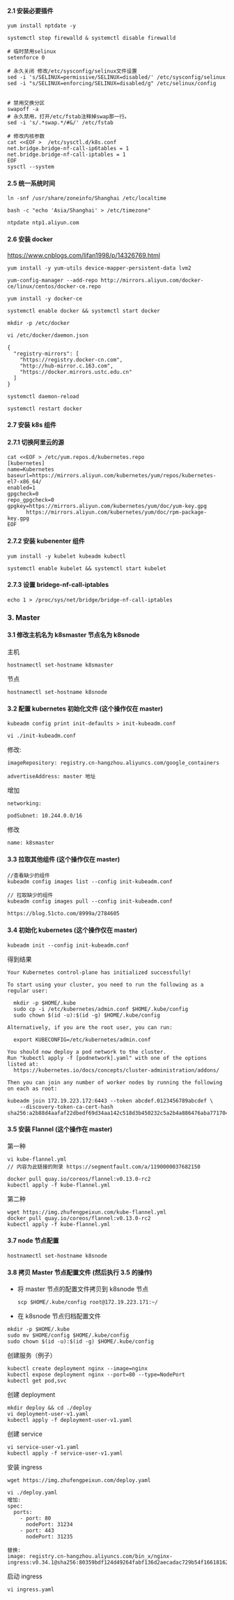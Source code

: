 #### 2.1 安装必要插件

```
yum install nptdate -y

systemctl stop firewalld & systemctl disable firewalld

# 临时禁用selinux
setenforce 0

# 永久关闭 修改/etc/sysconfig/selinux文件设置
sed -i 's/SELINUX=permissive/SELINUX=disabled/' /etc/sysconfig/selinux
sed -i "s/SELINUX=enforcing/SELINUX=disabled/g" /etc/selinux/config


# 禁用交换分区
swapoff -a
# 永久禁用，打开/etc/fstab注释掉swap那一行。
sed -i 's/.*swap.*/#&/' /etc/fstab

# 修改内核参数
cat <<EOF >  /etc/sysctl.d/k8s.conf
net.bridge.bridge-nf-call-ip6tables = 1
net.bridge.bridge-nf-call-iptables = 1
EOF
sysctl --system
```

#### 2.5 统一系统时间

`ln -snf /usr/share/zoneinfo/Shanghai /etc/localtime`

`bash -c "echo 'Asia/Shanghai' > /etc/timezone"`

`ntpdate ntp1.aliyun.com`

#### 2.6 安装 docker

https://www.cnblogs.com/lifan1998/p/14326769.html

```
yum install -y yum-utils device-mapper-persistent-data lvm2

yum-config-manager --add-repo http://mirrors.aliyun.com/docker-ce/linux/centos/docker-ce.repo

yum install -y docker-ce

systemctl enable docker && systemctl start docker
```

`mkdir -p /etc/docker`

`vi /etc/docker/daemon.json`

```
{
  "registry-mirrors": [
    "https://registry.docker-cn.com",
    "http://hub-mirror.c.163.com",
    "https://docker.mirrors.ustc.edu.cn"
  ]
}

```

`systemctl daemon-reload`

`systemctl restart docker`

#### 2.7 安装 k8s 组件

#### 2.7.1 切换阿里云的源

```
cat <<EOF > /etc/yum.repos.d/kubernetes.repo
[kubernetes]
name=Kubernetes
baseurl=https://mirrors.aliyun.com/kubernetes/yum/repos/kubernetes-el7-x86_64/
enabled=1
gpgcheck=0
repo_gpgcheck=0
gpgkey=https://mirrors.aliyun.com/kubernetes/yum/doc/yum-key.gpg
      https://mirrors.aliyun.com/kubernetes/yum/doc/rpm-package-key.gpg
EOF
```

#### 2.7.2 安装 kubenenter 组件

`yum install -y kubelet kubeadm kubectl`

`systemctl enable kubelet && systemctl start kubelet`

#### 2.7.3 设置 bridege-nf-call-iptables

`echo 1 > /proc/sys/net/bridge/bridge-nf-call-iptables`

### 3. Master

#### 3.1 修改主机名为 k8smaster 节点名为 k8snode

主机

`hostnamectl set-hostname k8smaster`

节点

`hostnamectl set-hostname k8snode`

#### 3.2 配置 kubernetes 初始化文件 (这个操作仅在 master)

`kubeadm config print init-defaults > init-kubeadm.conf`

`vi ./init-kubeadm.conf`

修改:

```
imageRepository: registry.cn-hangzhou.aliyuncs.com/google_containers

advertiseAddress: master 地址
```

增加

```
networking:

podSubnet: 10.244.0.0/16
```

修改

```
name: k8smaster
```

#### 3.3 拉取其他组件 (这个操作仅在 master)

```
//查看缺少的组件
kubeadm config images list --config init-kubeadm.conf

// 拉取缺少的组件
kubeadm config images pull --config init-kubeadm.conf

https://blog.51cto.com/8999a/2784605
```

#### 3.4 初始化 kubernetes (这个操作仅在 master)

```
kubeadm init --config init-kubeadm.conf
```

得到结果

```
Your Kubernetes control-plane has initialized successfully!

To start using your cluster, you need to run the following as a regular user:

  mkdir -p $HOME/.kube
  sudo cp -i /etc/kubernetes/admin.conf $HOME/.kube/config
  sudo chown $(id -u):$(id -g) $HOME/.kube/config

Alternatively, if you are the root user, you can run:

  export KUBECONFIG=/etc/kubernetes/admin.conf

You should now deploy a pod network to the cluster.
Run "kubectl apply -f [podnetwork].yaml" with one of the options listed at:
  https://kubernetes.io/docs/concepts/cluster-administration/addons/

Then you can join any number of worker nodes by running the following on each as root:

kubeadm join 172.19.223.172:6443 --token abcdef.0123456789abcdef \
	--discovery-token-ca-cert-hash sha256:a2b88d4aafaf22dbedf69d34aa142c518d3b450232c5a2b4a886476aba771704
```

#### 3.5 安装 Flannel (这个操作在 master)

第一种

```
vi kube-flannel.yml
// 内容为此链接的附录 https://segmentfault.com/a/1190000037682150

docker pull quay.io/coreos/flannel:v0.13.0-rc2
kubectl apply -f kube-flannel.yml
```

第二种

```
wget https://img.zhufengpeixun.com/kube-flannel.yml
docker pull quay.io/coreos/flannel:v0.13.0-rc2
kubectl apply -f kube-flannel.yml
```

#### 3.7 node 节点配置

`hostnamectl set-hostname k8snode`

#### 3.8 拷贝 Master 节点配置文件 (然后执行 3.5 的操作)

- 将 master 节点的配置文件拷贝到 k8snode 节点

  `scp $HOME/.kube/config root@172.19.223.171:~/`

- 在 k8snode 节点归档配置文件

```
mkdir -p $HOME/.kube
sudo mv $HOME/config $HOME/.kube/config
sudo chown $(id -u):$(id -g) $HOME/.kube/config
```

创建服务（例子）

```
kubectl create deployment nginx --image=nginx
kubectl expose deployment nginx --port=80 --type=NodePort
kubectl get pod,svc

```

创建 deployment

```
mkdir deploy && cd ./deploy
vi deployment-user-v1.yaml
kubectl apply -f deployment-user-v1.yaml

```

创建 service

```
vi service-user-v1.yaml
kubectl apply -f service-user-v1.yaml
```

安装 ingress

```
wget https://img.zhufengpeixun.com/deploy.yaml

vi ./deploy.yaml
增加:
spec:
  ports:
    - port: 80
      nodePort: 31234
    - port: 443
      nodePort: 31235

替换:
image: registry.cn-hangzhou.aliyuncs.com/bin_x/nginx-ingress:v0.34.1@sha256:80359bdf124d49264fabf136d2aecadac729b54f16618162194356d3c78ce2fe

```

启动 ingress

```
vi ingress.yaml

```
